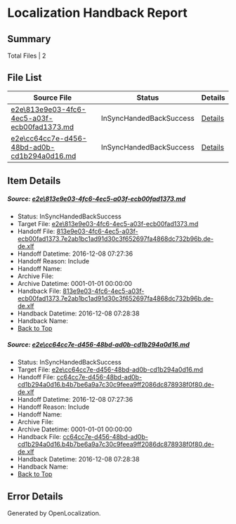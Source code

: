 # <a name='report-top'></a> Localization Handback Report

## Summary
 Total Files | 2

## File List
 Source File | Status | Details 
 ----------- | ------ | ------- 
 [e2e\813e9e03-4fc6-4ec5-a03f-ecb00fad1373.md](https://github.com/OpenLocalizationTestOrg/ol-test0/blob/34449e3a5f705fa34b3efbe3271624d9ac1327fa/e2e/813e9e03-4fc6-4ec5-a03f-ecb00fad1373.md) | InSyncHandedBackSuccess | [Details](#cc32ff26c30eac9a6c74d2c29f35ed3ca12679ef1)
 [e2e\cc64cc7e-d456-48bd-ad0b-cd1b294a0d16.md](https://github.com/OpenLocalizationTestOrg/ol-test0/blob/34449e3a5f705fa34b3efbe3271624d9ac1327fa/e2e/cc64cc7e-d456-48bd-ad0b-cd1b294a0d16.md) | InSyncHandedBackSuccess | [Details](#753ed302952ad204e9de79444e00d8a47ec9db982)

## Item Details
##### <a name='cc32ff26c30eac9a6c74d2c29f35ed3ca12679ef1'></a> Source: [e2e\813e9e03-4fc6-4ec5-a03f-ecb00fad1373.md](https://github.com/OpenLocalizationTestOrg/ol-test0/blob/34449e3a5f705fa34b3efbe3271624d9ac1327fa/e2e/813e9e03-4fc6-4ec5-a03f-ecb00fad1373.md)
* Status: InSyncHandedBackSuccess
* Target File: [e2e\813e9e03-4fc6-4ec5-a03f-ecb00fad1373.md](https://github.com/OpenLocalizationTestOrg/ol-test0-dede/blob/eeb3d0dc3e2d4720ae3de05479391ba5ebda527e/e2e/813e9e03-4fc6-4ec5-a03f-ecb00fad1373.md)
* Handoff File: [813e9e03-4fc6-4ec5-a03f-ecb00fad1373.7e2ab1bc1ad91d30c3f652697fa4868dc732b96b.de-de.xlf](https://github.com/OpenLocalizationTestOrg/ol-test0-handoff/blob/ff343299ba50bdbd1f8ba1b92140fd60fab90554/ol-handoff/OpenLocalizationTestOrg/ol-test0-dede/qimu/ht/813e9e03-4fc6-4ec5-a03f-ecb00fad1373.7e2ab1bc1ad91d30c3f652697fa4868dc732b96b.de-de.xlf)
* Handoff Datetime: 2016-12-08 07:27:36
* Handoff Reason: Include
* Handoff Name: 
* Archive File: 
* Archive Datetime: 0001-01-01 00:00:00
* Handback File: [813e9e03-4fc6-4ec5-a03f-ecb00fad1373.7e2ab1bc1ad91d30c3f652697fa4868dc732b96b.de-de.xlf](https://github.com/OpenLocalizationTestOrg/ol-test0-handback/blob/46d2dc079e52998efa50f9769faccec6bc305c2b/ol-handback/OpenLocalizationTestOrg/ol-test0-dede/qimu/ht/813e9e03-4fc6-4ec5-a03f-ecb00fad1373.7e2ab1bc1ad91d30c3f652697fa4868dc732b96b.de-de.xlf)
* Handback Datetime: 2016-12-08 07:28:38
* Handback Name: 
* [Back to Top](#report-top)

##### <a name='753ed302952ad204e9de79444e00d8a47ec9db982'></a> Source: [e2e\cc64cc7e-d456-48bd-ad0b-cd1b294a0d16.md](https://github.com/OpenLocalizationTestOrg/ol-test0/blob/34449e3a5f705fa34b3efbe3271624d9ac1327fa/e2e/cc64cc7e-d456-48bd-ad0b-cd1b294a0d16.md)
* Status: InSyncHandedBackSuccess
* Target File: [e2e\cc64cc7e-d456-48bd-ad0b-cd1b294a0d16.md](https://github.com/OpenLocalizationTestOrg/ol-test0-dede/blob/eeb3d0dc3e2d4720ae3de05479391ba5ebda527e/e2e/cc64cc7e-d456-48bd-ad0b-cd1b294a0d16.md)
* Handoff File: [cc64cc7e-d456-48bd-ad0b-cd1b294a0d16.b4b7be6a9a7c30c9feea9ff2086dc878938f0f80.de-de.xlf](https://github.com/OpenLocalizationTestOrg/ol-test0-handoff/blob/ff343299ba50bdbd1f8ba1b92140fd60fab90554/ol-handoff/OpenLocalizationTestOrg/ol-test0-dede/qimu/ht/cc64cc7e-d456-48bd-ad0b-cd1b294a0d16.b4b7be6a9a7c30c9feea9ff2086dc878938f0f80.de-de.xlf)
* Handoff Datetime: 2016-12-08 07:27:36
* Handoff Reason: Include
* Handoff Name: 
* Archive File: 
* Archive Datetime: 0001-01-01 00:00:00
* Handback File: [cc64cc7e-d456-48bd-ad0b-cd1b294a0d16.b4b7be6a9a7c30c9feea9ff2086dc878938f0f80.de-de.xlf](https://github.com/OpenLocalizationTestOrg/ol-test0-handback/blob/46d2dc079e52998efa50f9769faccec6bc305c2b/ol-handback/OpenLocalizationTestOrg/ol-test0-dede/qimu/ht/cc64cc7e-d456-48bd-ad0b-cd1b294a0d16.b4b7be6a9a7c30c9feea9ff2086dc878938f0f80.de-de.xlf)
* Handback Datetime: 2016-12-08 07:28:38
* Handback Name: 
* [Back to Top](#report-top)


## Error Details

Generated by OpenLocalization.
